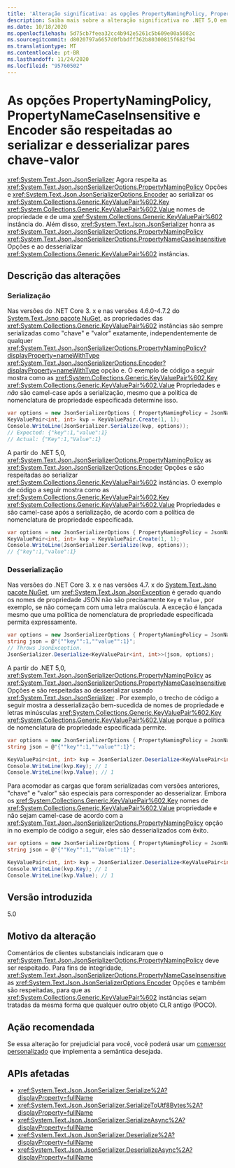 ```yaml
---
title: 'Alteração significativa: as opções PropertyNamingPolicy, PropertyNameCaseInsensitive e Encoder são respeitadas para pares de chave-valor'
description: Saiba mais sobre a alteração significativa no .NET 5,0 em que as opções PropertyNamingPolicy, PropertyNameCaseInsensitive e Encoder são respeitadas ao serializar e desserializar os nomes de propriedade de chave e valor de uma instância de par chave-valor.
ms.date: 10/18/2020
ms.openlocfilehash: 5d75cb7feea32cc4b942e5261c5b609e00a5082c
ms.sourcegitcommit: d8020797a6657d0fbbdff362b80300815f682f94
ms.translationtype: MT
ms.contentlocale: pt-BR
ms.lasthandoff: 11/24/2020
ms.locfileid: "95760502"
---
```

# <a name="propertynamingpolicy-propertynamecaseinsensitive-and-encoder-options-are-honored-when-serializing-and-deserializing-key-value-pairs"></a>As opções PropertyNamingPolicy, PropertyNameCaseInsensitive e Encoder são respeitadas ao serializar e desserializar pares chave-valor

<xref:System.Text.Json.JsonSerializer> Agora respeita as <xref:System.Text.Json.JsonSerializerOptions.PropertyNamingPolicy> Opções e <xref:System.Text.Json.JsonSerializerOptions.Encoder> ao serializar os <xref:System.Collections.Generic.KeyValuePair%602.Key> <xref:System.Collections.Generic.KeyValuePair%602.Value> nomes de propriedade e de uma <xref:System.Collections.Generic.KeyValuePair%602> instância do. Além disso, <xref:System.Text.Json.JsonSerializer> honra as <xref:System.Text.Json.JsonSerializerOptions.PropertyNamingPolicy> <xref:System.Text.Json.JsonSerializerOptions.PropertyNameCaseInsensitive> Opções e ao desserializar <xref:System.Collections.Generic.KeyValuePair%602> instâncias.

## <a name="change-description"></a>Descrição das alterações

### <a name="serialization"></a>Serialização

Nas versões do .NET Core 3. x e nas versões 4.6.0-4.7.2 do [System.Text.Jsno pacote NuGet](https://www.nuget.org/packages/System.Text.Json), as propriedades das <xref:System.Collections.Generic.KeyValuePair%602> instâncias são sempre serializadas como "chave" e "valor" exatamente, independentemente de qualquer <xref:System.Text.Json.JsonSerializerOptions.PropertyNamingPolicy?displayProperty=nameWithType> <xref:System.Text.Json.JsonSerializerOptions.Encoder?displayProperty=nameWithType> opção e. O exemplo de código a seguir mostra como as <xref:System.Collections.Generic.KeyValuePair%602.Key> <xref:System.Collections.Generic.KeyValuePair%602.Value> Propriedades e *não* são camel-case após a serialização, mesmo que a política de nomenclatura de propriedade especificada determine isso.

```csharp
var options = new JsonSerializerOptions { PropertyNamingPolicy = JsonNamingPolicy.CamelCase };
KeyValuePair<int, int> kvp = KeyValuePair.Create(1, 1);
Console.WriteLine(JsonSerializer.Serialize(kvp, options));
// Expected: {"key":1,"value":1}
// Actual: {"Key":1,"Value":1}
```

A partir do .NET 5,0, <xref:System.Text.Json.JsonSerializerOptions.PropertyNamingPolicy> as <xref:System.Text.Json.JsonSerializerOptions.Encoder> Opções e são respeitadas ao serializar <xref:System.Collections.Generic.KeyValuePair%602> instâncias. O exemplo de código a seguir mostra como as <xref:System.Collections.Generic.KeyValuePair%602.Key> <xref:System.Collections.Generic.KeyValuePair%602.Value> Propriedades e são camel-case após a serialização, de acordo com a política de nomenclatura de propriedade especificada.

```csharp
var options = new JsonSerializerOptions { PropertyNamingPolicy = JsonNamingPolicy.CamelCase };
KeyValuePair<int, int> kvp = KeyValuePair.Create(1, 1);
Console.WriteLine(JsonSerializer.Serialize(kvp, options));
// {"key":1,"value":1}
```

### <a name="deserialization"></a>Desserialização

Nas versões do .NET Core 3. x e nas versões 4.7. x do [System.Text.Jsno pacote NuGet](https://www.nuget.org/packages/System.Text.Json), um <xref:System.Text.Json.JsonException> é gerado quando os nomes de propriedade JSON não são precisamente `Key` e `Value` , por exemplo, se não começam com uma letra maiúscula. A exceção é lançada mesmo que uma política de nomenclatura de propriedade especificada permita expressamente.

```csharp
var options = new JsonSerializerOptions { PropertyNamingPolicy = JsonNamingPolicy.CamelCase };
string json = @"{""key"":1,""value"":1}";
// Throws JsonException.
JsonSerializer.Deserialize<KeyValuePair<int, int>>(json, options);
```

A partir do .NET 5,0, <xref:System.Text.Json.JsonSerializerOptions.PropertyNamingPolicy> as <xref:System.Text.Json.JsonSerializerOptions.PropertyNameCaseInsensitive> Opções e são respeitadas ao desserializar usando <xref:System.Text.Json.JsonSerializer> . Por exemplo, o trecho de código a seguir mostra a desserialização bem-sucedida de nomes de propriedade e letras minúsculas <xref:System.Collections.Generic.KeyValuePair%602.Key> <xref:System.Collections.Generic.KeyValuePair%602.Value> porque a política de nomenclatura de propriedade especificada permite.

```csharp
var options = new JsonSerializerOptions { PropertyNamingPolicy = JsonNamingPolicy.CamelCase };
string json = @"{""key"":1,""value"":1}";

KeyValuePair<int, int> kvp = JsonSerializer.Deserialize<KeyValuePair<int, int>>(json);
Console.WriteLine(kvp.Key); // 1
Console.WriteLine(kvp.Value); // 1
```

Para acomodar as cargas que foram serializadas com versões anteriores, "chave" e "valor" são especiais para corresponder ao desserializar. Embora os <xref:System.Collections.Generic.KeyValuePair%602.Key> nomes de <xref:System.Collections.Generic.KeyValuePair%602.Value> propriedade e não sejam camel-case de acordo com a <xref:System.Text.Json.JsonSerializerOptions.PropertyNamingPolicy> opção in no exemplo de código a seguir, eles são desserializados com êxito.

```csharp
var options = new JsonSerializerOptions { PropertyNamingPolicy = JsonNamingPolicy.CamelCase };
string json = @"{""Key"":1,""Value"":1}";

KeyValuePair<int, int> kvp = JsonSerializer.Deserialize<KeyValuePair<int, int>>(json);
Console.WriteLine(kvp.Key); // 1
Console.WriteLine(kvp.Value); // 1
```

## <a name="version-introduced"></a>Versão introduzida

5.0

## <a name="reason-for-change"></a>Motivo da alteração

Comentários de clientes substanciais indicaram que o <xref:System.Text.Json.JsonSerializerOptions.PropertyNamingPolicy> deve ser respeitado. Para fins de integridade, <xref:System.Text.Json.JsonSerializerOptions.PropertyNameCaseInsensitive> as <xref:System.Text.Json.JsonSerializerOptions.Encoder> Opções e também são respeitadas, para que as <xref:System.Collections.Generic.KeyValuePair%602> instâncias sejam tratadas da mesma forma que qualquer outro objeto CLR antigo (POCO).

## <a name="recommended-action"></a>Ação recomendada

Se essa alteração for prejudicial para você, você poderá usar um [conversor personalizado](../../../../standard/serialization/system-text-json-converters-how-to.md) que implementa a semântica desejada.

## <a name="affected-apis"></a>APIs afetadas

- <xref:System.Text.Json.JsonSerializer.Serialize%2A?displayProperty=fullName>
- <xref:System.Text.Json.JsonSerializer.SerializeToUtf8Bytes%2A?displayProperty=fullName>
- <xref:System.Text.Json.JsonSerializer.SerializeAsync%2A?displayProperty=fullName>
- <xref:System.Text.Json.JsonSerializer.Deserialize%2A?displayProperty=fullName>
- <xref:System.Text.Json.JsonSerializer.DeserializeAsync%2A?displayProperty=fullName>

<!--

### Affected APIs

- `Overload:System.Text.Json.JsonSerializer.Serialize`
- `Overload:System.Text.Json.JsonSerializer.SerializeAsync`
- `Overload:System.Text.Json.JsonSerializer.SerializeToUtf8Bytes`
- `Overload:System.Text.Json.JsonSerializer.Deserialize`
- `Overload:System.Text.Json.JsonSerializer.DeserializeAsync`

### Category

Serialization

-->
